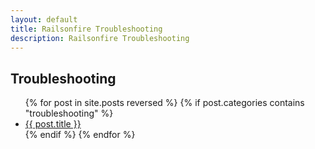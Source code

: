 ```yaml
---
layout: default
title: Railsonfire Troubleshooting
description: Railsonfire Troubleshooting
---
```

<h2>Troubleshooting</h2>

<ul>
{% for post in site.posts reversed %}
  {% if post.categories contains "troubleshooting" %}
    <li><a href="{{ post.url }}">{{ post.title }}</a></li>
  {% endif %}
{% endfor %}
</ul>

